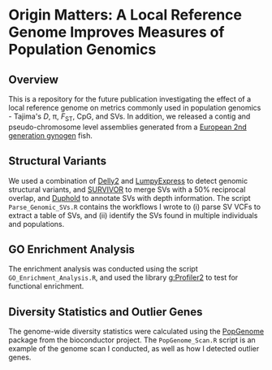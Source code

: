# Origin Matters: A Local Reference Genome Improves Measures of Population Genomics
## Overview

This is a repository for the future publication investigating the effect of a local reference genome on metrics commonly used in population genomics - Tajima's _D_, π, _F_<sub>ST</sub>, CpG, and SVs. In addition, we released a contig and pseudo-chromosome level assemblies generated from a [European 2nd generation gynogen](https://link.springer.com/article/10.1186/1471-213X-11-55) fish.

## Structural Variants

We used a combination of [Delly2](https://github.com/dellytools/delly) and [LumpyExpress](https://github.com/arq5x/lumpy-sv) to detect genomic structural variants, and [SURVIVOR](https://github.com/fritzsedlazeck/SURVIVOR) to merge SVs with a 50% reciprocal overlap, and [Duphold](https://github.com/brentp/duphold) to annotate SVs with depth information. The script ```Parse_Genomic_SVs.R``` contains the workflows I wrote to (i) parse SV VCFs to extract a table of SVs, and (ii) identify the SVs found in multiple individuals and populations. 

## GO Enrichment Analysis

The enrichment analysis was conducted using the script ```GO_Enrichment_Analysis.R```, and used the library [g:Profiler2](https://CRAN.R-project.org/package=gprofiler2) to test for functional enrichment. 

## Diversity Statistics and Outlier Genes

The genome-wide diversity statistics were calculated using the [PopGenome](https://cran.r-project.org/web/packages/PopGenome/vignettes/An_introduction_to_the_PopGenome_package.pdf) package from the bioconductor project. The ```PopGenome_Scan.R``` script is an example of the genome scan I conducted, as well as how I detected outlier genes.
